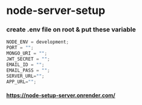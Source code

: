 # node-server-setup

### create .env file on root & put these variable

```js
NODE_ENV = development;
PORT = "";
MONGO_URI = "";
JWT_SECRET = "";
EMAIL_ID = "";
EMAIL_PASS = "";
SERVER_URL="";
APP_URL="";
```
#### https://node-setup-server.onrender.com/